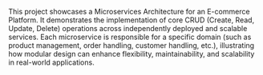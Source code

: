 This project showcases a Microservices Architecture for an E-commerce Platform. It demonstrates the implementation of core CRUD (Create, Read, Update, Delete) operations across independently deployed and scalable services. Each microservice is responsible for a specific domain (such as product management, order handling, customer handling, etc.), illustrating how modular design can enhance flexibility, maintainability, and scalability in real-world applications.

